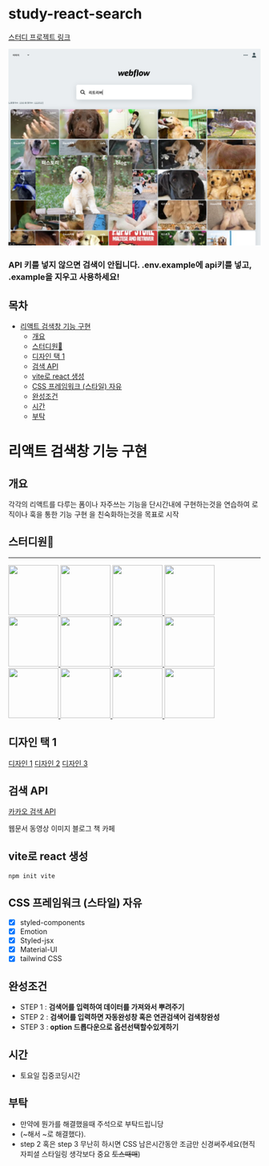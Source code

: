 # study-react-search

<a href='https://github.com/nonjk2/ReactStudy/tree/e892f27f741e161bdc0578f6c013e9525f7cfa18/%EA%B2%80%EC%83%89%EC%B0%BD'>스터디 프로젝트 링크</a>

<img src="/src/img/img2.png">

### API 키를 넣지 않으면 검색이 안됩니다. .env.example에 api키를 넣고, .example을 지우고 사용하세요!

## 목차

- [리액트 검색창 기능 구현](#리액트-검색창-기능-구현)
  - [개요](#개요)
  - [스터디원🤔](#스터디원)
  - [디자인 택 1](#디자인-택-1)
  - [검색 API](#검색-api)
  - [vite로 react 생성](#vite로-react-생성)
  - [CSS 프레임워크 (스타일) 자유](#css-프레임워크-스타일-자유)
  - [완성조건](#완성조건)
  - [시간](#시간)
  - [부탁](#부탁)

# 리액트 검색창 기능 구현

## 개요

각각의 리액트를 다루는 폼이나 자주쓰는 기능을 단시간내에 구현하는것을 연습하여 로직이나 훅을 통한 기능 구현 을 친숙화하는것을 목표로 시작

## 스터디원🤔

---

  <a href="https://github.com/nonjk2">
      <img src="https://github.com/nonjk2.png" width="100" height="100"/>
  </a>
  <a href="https://github.com/helloworld442">
      <img src="https://github.com/helloworld442.png" width="100" height="100"/>
  </a>
  <a href="https://github.com/makepin2r">
      <img src="https://github.com/makepin2r.png" width="100" height="100"/>
  </a>
  <a href="https://github.com/TheON2">
      <img src="https://github.com/TheON2.png" width="100" height="100"/>
  </a>
  <a href="https://github.com/junho01052">
      <img src="https://github.com/junho01052.png" width="100" height="100"/>
  </a>

  <a href="https://github.com/Hyeon12">
      <img src="https://github.com/Hyeon12.png" width="100" height="100"/>
  </a>

  <a href="https://github.com/nayoung3669">
      <img src="https://github.com/nayoung3669.png" width="100" height="100"/>
  </a>

  <a href="https://github.com/doyoung1002">
      <img src="https://github.com/doyoung1002.png" width="100" height="100"/>
  </a>
  <a href="https://github.com/Haru-Im">
      <img src="https://github.com/Haru-Im.png" width="100" height="100"/>
  </a>
  <a href="https://github.com/taehyunkim3">
      <img src="https://github.com/taehyunkim3.png" width="100" height="100"/>
  </a>
  <a href="https://github.com/kangsinbeom">
      <img src="https://github.com/kangsinbeom.png" width="100" height="100"/>
  </a>

  <a href="https://github.com/khu107">
      <img src="https://github.com/khu107.png" width="100" height="100"/>
  </a>

## 디자인 택 1

[디자인 1](https://autocompletejs.webflow.io/)
[디자인 2](https://quick-search-widget.webflow.io/)
[디자인 3](https://wf-live-search.webflow.io/)

## 검색 API

[카카오 검색 API](https://developers.kakao.com/docs/latest/ko/daum-search/dev-guide)

웹문서
동영상
이미지
블로그
책
카페

## vite로 react 생성

```shell
npm init vite
```

## CSS 프레임워크 (스타일) 자유

- [x] styled-components
- [x] Emotion
- [x] Styled-jsx
- [x] Material-UI
- [x] tailwind CSS

## 완성조건

- STEP 1 : **검색어를 입력하여 데이터를 가져와서 뿌려주기**
- STEP 2 : **검색어를 입력하면 자동완성창 혹은 연관검색어 검색창완성**
- STEP 3 : **option 드롭다운으로 옵션선택할수있게하기**

## 시간

- 토요일 집중코딩시간

## 부탁

- 만약에 뭔가를 해결했을때 주석으로 부탁드립니당
- (~해서 ~로 해결했다).
- step 2 혹은 step 3 무난히 하시면 CSS 남은시간동안 조금만 신경써주세요(현직자피셜 스타일링 생각보다 중요 ~~토스때매~~)
